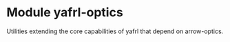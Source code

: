 # Module yafrl-optics

Utilities extending the core capabilities of yafrl that depend on arrow-optics.